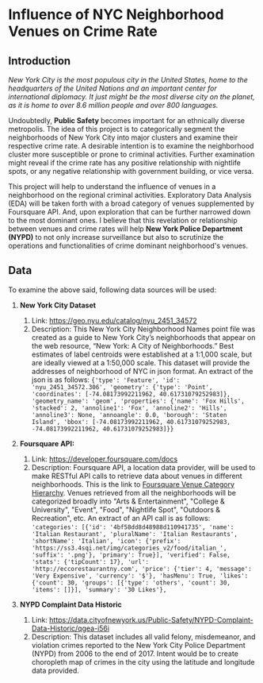 # Influence of NYC Neighborhood Venues on Crime Rate


## Introduction

*New York City is the most populous city in the United States, home to the
headquarters of the United Nations and an important center for international
diplomacy. It just might be the most diverse city on the planet, as it is home
to over 8.6 million people and over 800 languages.*

Undoubtedly, **Public Safety** becomes important for an ethnically diverse
metropolis. The idea of this project is to categorically segment the
neighborhoods of New York City into major clusters and examine their respective
crime rate. A desirable intention is to examine the neighborhood cluster more
susceptible or prone to criminal activities. Further examination might reveal if
the crime rate has any positive relationship with nightlife spots, or any
negative relationship with government building, or vice versa.

This project will help to understand the influence of venues in a neighborhood
on the regional criminal activities. Exploratory Data Analysis (EDA) will be
taken forth with a broad category of venues supplemented by Foursquare API. And,
upon exploration that can be further narrowed down to the most dominant ones. I
believe that this revelation or relationship between venues and crime rates will
help **New York Police Department (NYPD)** to not only increase surveillance but
also to scrutinize the operations and functionalities of crime dominant neighborhood's
venues.


## Data

To examine the above said, following data sources will be used:

1.  **New York City Dataset**
    1.  Link: <https://geo.nyu.edu/catalog/nyu_2451_34572>
    2.  Description: This New York City Neighborhood Names point file was created as a guide to New York City’s neighborhoods that appear on the web resource, “New York: A City of Neighborhoods.” Best estimates of label centroids were established at a 1:1,000 scale, but are ideally viewed at a 1:50,000 scale. This dataset will provide the addresses of neighborhood of NYC in json format. An extract of the json is as follows:
		    ```
			{'type': 'Feature',
			'id': 'nyu_2451_34572.306',
			'geometry': {'type': 'Point',
			'coordinates': [-74.08173992211962, 40.61731079252983]},
			'geometry_name': 'geom',
			'properties': {'name': 'Fox Hills',
			'stacked': 2,
			'annoline1': 'Fox',
			'annoline2': 'Hills',
			'annoline3': None,
			'annoangle': 0.0,
			'borough': 'Staten Island',
			'bbox': [-74.08173992211962,
			40.61731079252983,
			-74.08173992211962,
			40.61731079252983]}}
		    ```

2.  **Foursquare API:**
    1.  Link: <https://developer.foursquare.com/docs>
    2.  Description: Foursquare API, a location data provider, will be used to make RESTful API calls to retrieve data about venues in different neighborhoods. This is the link to [Foursquare Venue Category Hierarchy](https://developer.foursquare.com/docs/resources/categories). Venues retrieved from all the neighborhoods will be categorized broadly into "Arts & Entertainment", "College & University", "Event", "Food", "Nightlife Spot", "Outdoors & Recreation", etc. An extract of an API call is as follows:
		    ```
			'categories': [{'id': '4bf58dd8d48988d110941735',
			   'name': 'Italian Restaurant',
			   'pluralName': 'Italian Restaurants',
			   'shortName': 'Italian',
			   'icon': {'prefix': 'https://ss3.4sqi.net/img/categories_v2/food/italian_',
			   'suffix': '.png'},
			   'primary': True}],
			'verified': False,
			'stats': {'tipCount': 17},
			'url': 'http://eccorestaurantny.com',
			'price': {'tier': 4, 'message': 'Very Expensive', 'currency': '$'},
			'hasMenu': True,
			'likes': {'count': 30,
			'groups': [{'type': 'others', 'count': 30, 'items': []}],
			'summary': '30 Likes'},
		    ```


3.  **NYPD Complaint Data Historic**
    1.  Link: <https://data.cityofnewyork.us/Public-Safety/NYPD-Complaint-Data-Historic/qgea-i56i>
    2.  Description: This dataset includes all valid felony, misdemeanor, and violation crimes reported to the New York City Police Department (NYPD) from 2006 to the end of 2017. Intent would be to create choropleth map of crimes in the city using the latitude and longitude data provided.